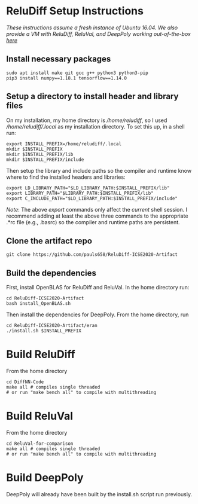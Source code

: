 # ReluDiff Setup Instructions
*These instructions assume a fresh instance of Ubuntu 16.04. We also provide a VM with ReluDiff, ReluVal, and DeepPoly working out-of-the-box [here](https://drive.google.com/file/d/1rKKUXIBTtHL4M_a8O2__uAJRveXtg4Cj/view?usp=sharing)*

## Install necessary packages
```console
sudo apt install make git gcc g++ python3 python3-pip
pip3 install numpy==1.18.1 tensorflow==1.14.0
```

## Setup a directory to install header and library files
On my installation, my home directory is */home/reludiff*, so I used */home/reludiff/.local* as my installation directory. To set this up, in a shell run:
```console
export INSTALL_PREFIX=/home/reludiff/.local
mkdir $INSTALL_PREFIX
mkdir $INSTALL_PREFIX/lib
mkdir $INSTALL_PREFIX/include
```

Then setup the library and include paths so the compiler and runtime know where to find the installed headers and libraries:
```console
export LD_LIBRARY_PATH="$LD_LIBRARY_PATH:$INSTALL_PREFIX/lib"
export LIBRARY_PATH="$LIBRARY_PATH:$INSTALL_PREFIX/lib"
export C_INCLUDE_PATH="$LD_LIBRARY_PATH:$INSTALL_PREFIX/include"
```

*_Note_*: The above *export* commands only affect the _current_ shell session. I recommend adding at least the above three commands to the appropriate .\*rc file (e.g., .basrc) so the compiler and runtime paths are persistent.

## Clone the artifact repo
```console
git clone https://github.com/pauls658/ReluDiff-ICSE2020-Artifact
```

## Build the dependencies
First, install OpenBLAS for ReluDiff and ReluVal. In the home directory run:
```console
cd ReluDiff-ICSE2020-Artifact
bash install_OpenBLAS.sh
```

Then install the dependencies for DeepPoly. From the home directory, run
```console
cd ReluDiff-ICSE2020-Artifact/eran
./install.sh $INSTALL_PREFIX
```

# Build ReluDiff
From the home directory
```console
cd DiffNN-Code
make all # compiles single threaded
# or run "make bench all" to compile with multithreading
```

# Build ReluVal
From the home directory
```console
cd ReluVal-for-comparison
make all # compiles single threaded
# or run "make bench all" to compile with multithreading
```

# Build DeepPoly
DeepPoly will already have been built by the install.sh script run previously.
